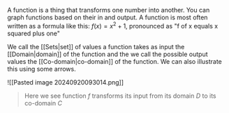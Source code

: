 A function is a thing that transforms one number into another. You can graph functions based on their in and output.
A function is most often written as a formula like this: $f(x) = x^2 + 1$, pronounced as "f of x equals x squared plus one"

We call the [[Sets|set]] of values a function takes as input the [[Domain|domain]] of the function and the we call the possible output values the [[Co-domain|co-domain]] of the function. We can also illustrate this using some arrows.

![[Pasted image 20240920093014.png]]
> Here we see function $f$ transforms its input from its domain $D$ to its co-domain $C$